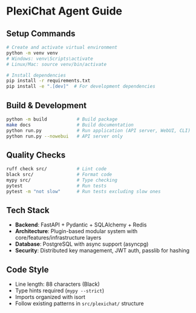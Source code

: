# PlexiChat Agent Guide

## Setup Commands
```bash
# Create and activate virtual environment
python -m venv venv
# Windows: venv\Scripts\activate
# Linux/Mac: source venv/bin/activate

# Install dependencies
pip install -r requirements.txt
pip install -e ".[dev]"  # For development dependencies
```

## Build & Development
```bash
python -m build           # Build package
make docs                 # Build documentation
python run.py             # Run application (API server, WebUI, CLI)
python run.py --nowebui   # API server only
```

## Quality Checks
```bash
ruff check src/           # Lint code
black src/                # Format code
mypy src/                 # Type checking
pytest                    # Run tests
pytest -m "not slow"      # Run tests excluding slow ones
```

## Tech Stack
- **Backend**: FastAPI + Pydantic + SQLAlchemy + Redis
- **Architecture**: Plugin-based modular system with core/features/infrastructure layers
- **Database**: PostgreSQL with async support (asyncpg)
- **Security**: Distributed key management, JWT auth, passlib for hashing

## Code Style
- Line length: 88 characters (Black)
- Type hints required (`mypy --strict`)
- Imports organized with isort
- Follow existing patterns in `src/plexichat/` structure
